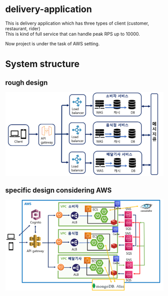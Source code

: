 # delivery-application

This is delivery application which has three types of client (customer, restaurant, rider)  
This is kind of full service that can handle peak RPS up to 10000.

Now project is under the task of AWS setting.

# System structure

## rough design
![rough_design](/document/image/rough_design.PNG)

## specific design considering AWS
![specific_design](/document/image/specific_design.PNG)